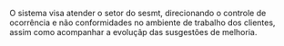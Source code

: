 O sistema visa atender o setor do sesmt, direcionando o controle de ocorrência e não conformidades no ambiente de trabalho dos clientes, assim como acompanhar a evoluçãp das susgestões de melhoria.
